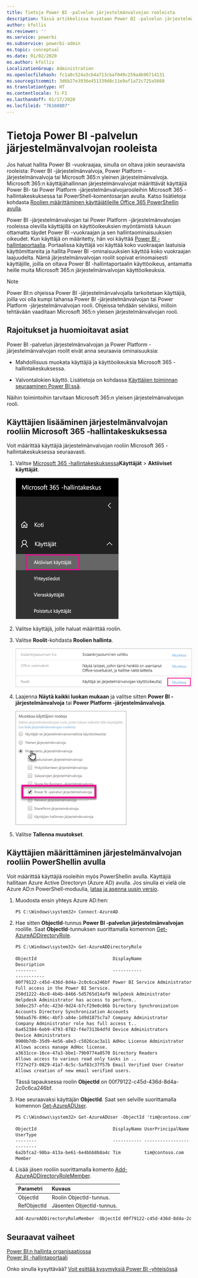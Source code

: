 ```yaml
---
title: Tietoja Power BI -palvelun järjestelmänvalvojan rooleista
description: Tässä artikkelissa kuvataan Power BI -palvelun järjestelmänvalvoja ja tietyt roolit, jotka antavat järjestelmänvalvojan oikeudet.
author: kfollis
ms.reviewer: ''
ms.service: powerbi
ms.subservice: powerbi-admin
ms.topic: conceptual
ms.date: 01/02/2020
ms.author: kfollis
LocalizationGroup: Administration
ms.openlocfilehash: fc1a0c524a3cb4a713cbaf049c259a4b96714131
ms.sourcegitcommit: 3d6b27e3936e451339d8c11e9af1a72c725a5668
ms.translationtype: HT
ms.contentlocale: fi-FI
ms.lasthandoff: 01/17/2020
ms.locfileid: "76160807"
---
```

# <a name="understanding-power-bi-service-administrator-roles"></a>Tietoja Power BI -palvelun järjestelmänvalvojan rooleista

Jos haluat hallita Power BI -vuokraajaa, sinulla on oltava jokin seuraavista rooleista: Power BI -järjestelmänvalvoja, Power Platform -järjestelmänvalvoja tai Microsoft 365:n yleinen järjestelmänvalvoja. Microsoft 365:n käyttäjähallinnan järjestelmänvalvojat määrittävät käyttäjiä Power BI- tai Power Platform -järjestelmänvalvojarooleihin Microsoft 365 -hallintakeskuksessa tai PowerShell-komentosarjan avulla. Katso lisätietoja kohdasta [Roolien määrittäminen käyttäjätileille Office 365 PowerShellin avulla](/office365/enterprise/powershell/assign-roles-to-user-accounts-with-office-365-powershell).

Power BI -järjestelmänvalvojan tai Power Platform -järjestelmänvalvojan rooleissa olevilla käyttäjillä on käyttöoikeuksien myöntämistä lukuun ottamatta täydet Power BI -vuokraajan ja sen hallintaominaisuuksien oikeudet. Kun käyttäjä on määritetty, hän voi käyttää [Power BI -hallintaportaalia](service-admin-portal.md). Portaalissa käyttäjä voi käyttää koko vuokraajan laatuisia käyttömittareita ja hallita Power BI -ominaisuuksien käyttöä koko vuokraajan laajuudelta. Nämä järjestelmänvalvojan roolit sopivat erinomaisesti käyttäjille, joilla on oltava Power BI -hallintaportaalin käyttöoikeus, antamatta heille muita Microsoft 365:n järjestelmänvalvojan käyttöoikeuksia.

> [!NOTE]
> Power BI:n ohjeissa Power BI -järjestelmänvalvojalla tarkoitetaan käyttäjiä, joilla voi olla kumpi tahansa Power BI -järjestelmänvalvojan tai Power Platform -järjestelmänvalvojan rooli. Ohjeissa tehdään selväksi, milloin tehtävään vaaditaan Microsoft 365:n yleisen järjestelmänvalvojan rooli.

## <a name="limitations-and-considerations"></a>Rajoitukset ja huomioitavat asiat

Power BI -palvelun järjestelmänvalvojan ja Power Platform -järjestelmänvalvojan roolit eivät anna seuraavia ominaisuuksia:

* Mahdollisuus muokata käyttäjiä ja käyttöoikeuksia Microsoft 365 -hallintakeskuksessa.

* Valvontalokien käyttö. Lisätietoja on kohdassa [Käyttäjien toiminnan seuraaminen Power BI:ssä](service-admin-auditing.md).

Näihin toimintoihin tarvitaan Microsoft 365:n yleisen järjestelmänvalvojan rooli.

## <a name="assign-users-to-an-admin-role-in-the-microsoft-365-admin-center"></a>Käyttäjien lisääminen järjestelmänvalvojan rooliin Microsoft 365 -hallintakeskuksessa

Voit määrittää käyttäjiä järjestelmänvalvojan rooliin Microsoft 365 -hallintakeskuksessa seuraavasti.

1. Valitse [Microsoft 365 -hallintakeskuksessa](https://portal.office.com/adminportal/home#/homepage)**Käyttäjät** > **Aktiiviset käyttäjät**.

    ![Microsoft 365 -hallintakeskus](media/service-admin-role/powerbi-admin-users.png)

1. Valitse käyttäjä, jolle haluat määrittää roolin.

1. Valitse **Roolit**-kohdasta **Roolien hallinta**.

    ![Roolien hallinta](media/service-admin-role/powerbi-admin-edit-roles.png)

1. Laajenna **Näytä kaikki luokan mukaan** ja valitse sitten **Power BI -järjestelmänvalvoja** tai **Power Platform -järjestelmänvalvoja**.

    ![Valitse järjestelmänvalvojan rooli](media/service-admin-role/powerbi-admin-role.png)

1. Valitse **Tallenna muutokset**.

## <a name="assign-users-to-the-admin-role-with-powershell"></a>Käyttäjien määrittäminen järjestelmänvalvojan rooliin PowerShellin avulla

Voit määrittää käyttäjiä rooleihin myös PowerShellin avulla. Käyttäjiä hallitaan Azure Active Directoryn (Azure AD) avulla. Jos sinulla ei vielä ole Azure AD:n PowerShell-moduulia, [lataa ja asenna uusin versio](https://www.powershellgallery.com/packages/AzureAD/).

1. Muodosta ensin yhteys Azure AD:hen:
   ```
   PS C:\Windows\system32> Connect-AzureAD
   ```

1. Hae sitten **ObjectId**-tunnus **Power BI -palvelun järjestelmänvalvojan** roolille. Saat **ObjectId**-tunnuksen suorittamalla komennon [Get-AzureADDirectoryRole](/powershell/module/azuread/get-azureaddirectoryrole).

    ```
    PS C:\Windows\system32> Get-AzureADDirectoryRole

    ObjectId                             DisplayName                        Description
    --------                             -----------                        -----------
    00f79122-c45d-436d-8d4a-2c0c6ca246bf Power BI Service Administrator     Full access in the Power BI Service.
    250d1222-4bc0-4b4b-8466-5d5765d14af9 Helpdesk Administrator             Helpdesk Administrator has access to perform..
    3ddec257-efdc-423d-9d24-b7cf29e0c86b Directory Synchronization Accounts Directory Synchronization Accounts
    50daa576-896c-4bf3-a84e-1d9d1875c7a7 Company Administrator              Company Administrator role has full access t..
    6a452384-6eb9-4793-8782-f4e7313b4dfd Device Administrators              Device Administrators
    9900b7db-35d9-4e56-a8e3-c5026cac3a11 AdHoc License Administrator        Allows access manage AdHoc license.
    a3631cce-16ce-47a3-bbe1-79b9774a0570 Directory Readers                  Allows access to various read only tasks in ..
    f727e2f3-0829-41a7-8c5c-5af83c37f57b Email Verified User Creator        Allows creation of new email verified users.
    ```

    Tässä tapauksessa roolin **ObjectId** on 00f79122-c45d-436d-8d4a-2c0c6ca246bf.

1. Hae seuraavaksi käyttäjän **ObjectId**. Saat sen selville suorittamalla komennon [Get-AzureADUser](/powershell/module/azuread/get-azureaduser).

    ```
    PS C:\Windows\system32> Get-AzureADUser -ObjectId 'tim@contoso.com'

    ObjectId                             DisplayName UserPrincipalName      UserType
    --------                             ----------- -----------------      --------
    6a2bfca2-98ba-413a-be61-6e4bbb8b8a4c Tim         tim@contoso.com        Member
    ```

1. Lisää jäsen rooliin suorittamalla komento [Add-AzureADDirectoryRoleMember](/powershell/module/azuread/add-azureaddirectoryrolemember).

    | Parametri | Kuvaus |
    | --- | --- |
    | ObjectId |Roolin ObjectId-tunnus. |
    | RefObjectId |Jäsenten ObjectId-tunnus. |

    ```powershell
    Add-AzureADDirectoryRoleMember -ObjectId 00f79122-c45d-436d-8d4a-2c0c6ca246bf -RefObjectId 6a2bfca2-98ba-413a-be61-6e4bbb8b8a4c
    ```

## <a name="next-steps"></a>Seuraavat vaiheet

[Power BI:n hallinta organisaatiossa](service-admin-administering-power-bi-in-your-organization.md)  
[Power BI -hallintaportaali](service-admin-portal.md)  

Onko sinulla kysyttävää? [Voit esittää kysymyksiä Power BI -yhteisössä](https://community.powerbi.com/)